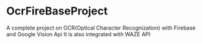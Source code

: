 # OcrFireBaseProject

<p>
A complete project on OCR(Optical Character Recognization) with Firebase and Google Vision Api
It is also integrated with WAZE API

</p>
